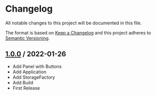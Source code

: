 # Changelog
All notable changes to this project will be documented in this file.

The format is based on [Keep a Changelog](http://keepachangelog.com/en/1.0.0/)
and this project adheres to [Semantic Versioning](http://semver.org/spec/v2.0.0.html).

## [1.0.0] / 2022-01-26
- Add Panel with Buttons
- Add Application
- Add StorageFactory
- Add Build	
- First Release

[vNext]: ../../compare/1.0.0...HEAD
[1.0.0]: ../../compare/1.0.0